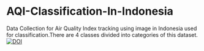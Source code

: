 # AQI-Classification-In-Indonesia

Data Collection for Air Quality Index tracking using image in Indonesia used for classification.There are 4 classes divided into  categories of this dataset. 
[![DOI](https://zenodo.org/badge/845440012.svg)](https://doi.org/10.5281/zenodo.15727521)
